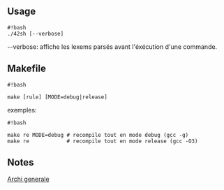 ## Usage ##
```
#!bash
./42sh [--verbose]
```

--verbose: affiche les lexems parsés avant l'éxécution d'une commande.

## Makefile ##

```
#!bash

make [rule] [MODE=debug|release]
```


exemples:

```
#!bash

make re MODE=debug # recompile tout en mode debug (gcc -g)
make re            # recompile tout en mode release (gcc -O3)
```


## Notes ##
[Archi generale](https://docs.google.com/drawings/d/1onj-TkuuqKqZyILVbRrlkrvAVMpRFn9NRbZADQ7mwg4/edit?usp=sharing)
